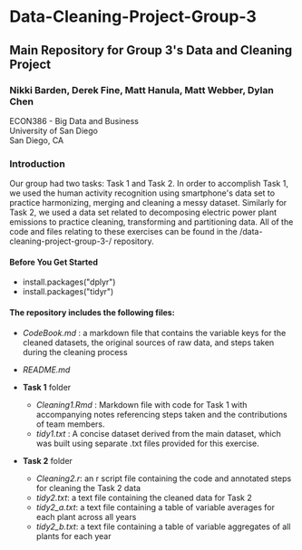 
# Data-Cleaning-Project-Group-3
## Main Repository for Group 3's Data and Cleaning Project

### Nikki Barden, Derek Fine, Matt Hanula, Matt Webber, Dylan Chen
ECON386 - Big Data and Business  
University of San Diego  
San Diego, CA  



### Introduction
Our group had two tasks: Task 1 and Task 2. In order to accomplish Task 1, we used the human activity recognition using smartphone's data set to practice harmonizing, merging and cleaning a messy dataset. Similarly for Task 2, we used a data set related to decomposing electric power plant emissions to practice cleaning, transforming and partitioning data. All of the code and files relating to these exercises can be found in the /data-cleaning-project-group-3-/ repository.

#### Before You Get Started
- install.packages("dplyr")
- install.packages("tidyr")

#### The repository includes the following files:
- *CodeBook.md* : a markdown file that contains the variable keys for the cleaned datasets, the original sources of raw data, and steps taken during the cleaning process
- *README.md* 
- **Task 1** folder
  - *Cleaning1.Rmd* : Markdown file with code for Task 1 with accompanying notes referencing steps taken and the contributions of team members.
  - *tidy1.txt* : A concise dataset derived from the main dataset, which was built using separate .txt files provided for this exercise.

- **Task 2** folder 
    - *Cleaning2.r*: an r script file containing the code and annotated steps for cleaning the Task 2 data
    - *tidy2.txt*: a text file containing the cleaned data for Task 2
    - *tidy2_a.txt*: a text file containing a table of variable averages for each plant across all years
    - *tidy2_b.txt*: a text file containing a table of variable aggregates of all plants for each year



